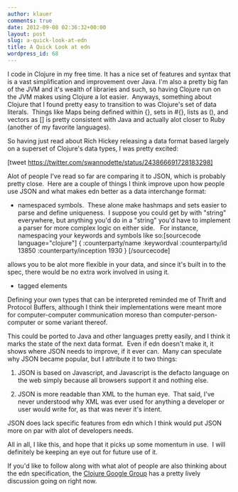 ```yaml
---
author: klauer
comments: true
date: 2012-09-08 02:36:32+00:00
layout: post
slug: a-quick-look-at-edn
title: A Quick Look at edn
wordpress_id: 68
---
```


I code in Clojure in my free time. It has a nice set of features and syntax that is a vast simplification and improvement over Java. I'm also a pretty big fan of the JVM and it's wealth of libraries and such, so having Clojure run on the JVM makes using Clojure a lot easier.  Anyways, something about Clojure that I found pretty easy to transition to was Clojure's set of data literals.  Things like Maps being defined within {}, sets in #{}, lists as (), and vectors as [] is pretty consistent with Java and actually alot closer to Ruby (another of my favorite languages).

So having just read about Rich Hickey releasing a data format based largely on a superset of Clojure's data types, I was pretty excited:


[tweet https://twitter.com/swannodette/status/243866691728183298]


Alot of people I've read so far are comparing it to JSON, which is probably pretty close.  Here are a couple of things I think improve upon how people use JSON and what makes edn better as a data interchange format:



	
  * namespaced symbols.  These alone make hashmaps and sets easier to parse and define uniqueness.  I suppose you could get by with "string" everywhere, but anything you'd do in a "string" you'd have to implement a parser for more complex logic on either side.   For instance, namespacing your keywords and symbols like so:[sourcecode language="clojure"]
{ :counterparty/name :keywordval
  :counterparty/id 13850
  :counterparty/inception 1930 }
[/sourcecode]

allows you to be alot more flexible in your data, and since it's built in to the spec, there would be no extra work involved in using it.

	
  * tagged elements


Defining your own types that can be interpreted reminded me of Thrift and Protocol Buffers, although I think their implementations were meant more for computer-computer communication moreso than computer-person-computer or some variant thereof.





This could be ported to Java and other languages pretty easily, and I think it marks the state of the next data format.  Even if edn doesn't make it, it shows where JSON needs to improve, if it ever can.  Many can speculate why JSON became popular, but I attribute it to two things:

	
  1. JSON is based on Javascript, and Javascript is the defacto language on the web simply because all browsers support it and nothing else.

	
  2. JSON is more readable than XML to the human eye.  That said, I've never understood why XML was ever used for anything a developer or user would write for, as that was never it's intent.


JSON does lack specific features from edn which I think would put JSON more on par with alot of developers needs.

All in all, I like this, and hope that it picks up some momentum in use.  I will definitely be keeping an eye out for future use of it.

If you'd like to follow along with what alot of people are also thinking about the edn specification, the [Clojure Google Group](https://groups.google.com/d/topic/clojure/aRUEIlAHguU/discussion) has a pretty lively discussion going on right now.
